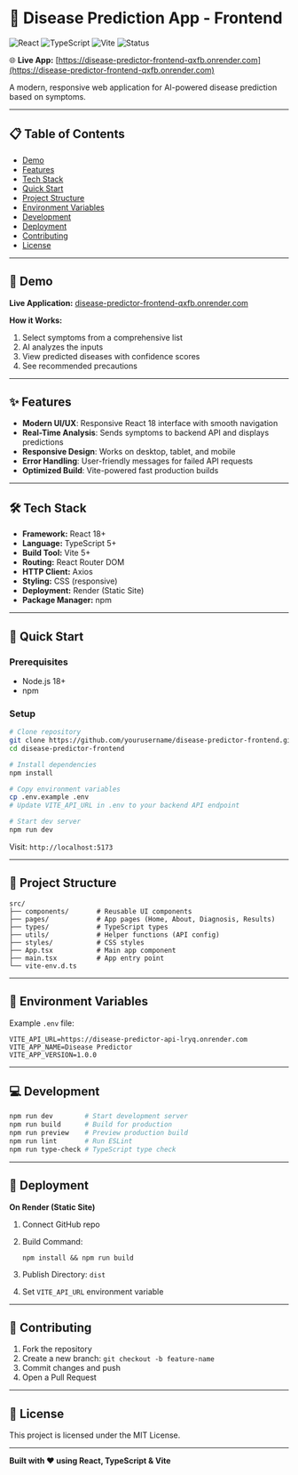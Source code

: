 # 🏥 Disease Prediction App - Frontend

![React](https://img.shields.io/badge/React-18-blue)
![TypeScript](https://img.shields.io/badge/TypeScript-5-blue)
![Vite](https://img.shields.io/badge/Vite-5-yellow)
![Status](https://img.shields.io/badge/Deployed-success-green)

🌐 **Live App:** [https://disease-predictor-frontend-qxfb.onrender.com](https://disease-predictor-frontend-qxfb.onrender.com)

A modern, responsive web application for AI-powered disease prediction based on symptoms.

---

## 📋 Table of Contents
- [Demo](#-demo)
- [Features](#-features)
- [Tech Stack](#-tech-stack)
- [Quick Start](#-quick-start)
- [Project Structure](#-project-structure)
- [Environment Variables](#-environment-variables)
- [Development](#-development)
- [Deployment](#-deployment)
- [Contributing](#-contributing)
- [License](#-license)

---

## 🎥 Demo

**Live Application:** [disease-predictor-frontend-qxfb.onrender.com](https://disease-predictor-frontend-qxfb.onrender.com)

**How it Works:**
1. Select symptoms from a comprehensive list
2. AI analyzes the inputs
3. View predicted diseases with confidence scores
4. See recommended precautions

---

## ✨ Features
- **Modern UI/UX**: Responsive React 18 interface with smooth navigation
- **Real-Time Analysis**: Sends symptoms to backend API and displays predictions
- **Responsive Design**: Works on desktop, tablet, and mobile
- **Error Handling**: User-friendly messages for failed API requests
- **Optimized Build**: Vite-powered fast production builds

---

## 🛠 Tech Stack
- **Framework:** React 18+
- **Language:** TypeScript 5+
- **Build Tool:** Vite 5+
- **Routing:** React Router DOM
- **HTTP Client:** Axios
- **Styling:** CSS (responsive)
- **Deployment:** Render (Static Site)
- **Package Manager:** npm

---

## 🚀 Quick Start

### Prerequisites
- Node.js 18+
- npm

### Setup

```bash
# Clone repository
git clone https://github.com/yourusername/disease-predictor-frontend.git
cd disease-predictor-frontend

# Install dependencies
npm install

# Copy environment variables
cp .env.example .env
# Update VITE_API_URL in .env to your backend API endpoint

# Start dev server
npm run dev
````

Visit: `http://localhost:5173`

---

## 📁 Project Structure

```
src/
├── components/       # Reusable UI components
├── pages/            # App pages (Home, About, Diagnosis, Results)
├── types/            # TypeScript types
├── utils/            # Helper functions (API config)
├── styles/           # CSS styles
├── App.tsx           # Main app component
├── main.tsx          # App entry point
└── vite-env.d.ts
```

---

## 🔧 Environment Variables

Example `.env` file:

```env
VITE_API_URL=https://disease-predictor-api-lryq.onrender.com
VITE_APP_NAME=Disease Predictor
VITE_APP_VERSION=1.0.0
```

---

## 💻 Development

```bash
npm run dev        # Start development server
npm run build      # Build for production
npm run preview    # Preview production build
npm run lint       # Run ESLint
npm run type-check # TypeScript type check
```

---

## 🚀 Deployment

**On Render (Static Site)**

1. Connect GitHub repo
2. Build Command:

   ```
   npm install && npm run build
   ```
3. Publish Directory: `dist`
4. Set `VITE_API_URL` environment variable

---

## 🤝 Contributing

1. Fork the repository
2. Create a new branch: `git checkout -b feature-name`
3. Commit changes and push
4. Open a Pull Request

---

## 📄 License

This project is licensed under the MIT License.

---

**Built with ❤️ using React, TypeScript & Vite**

```
